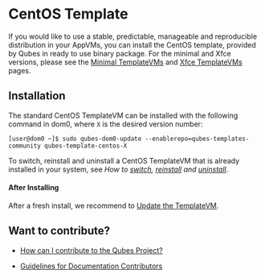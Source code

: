 
# CentOS Template

If you would like to use a stable, predictable, manageable and reproducible distribution in your AppVMs, you can install the CentOS template, provided by Qubes in ready to use binary package. For the minimal and Xfce versions, please see the [Minimal TemplateVMs] and [Xfce TemplateVMs] pages.


## Installation

The standard CentOS TemplateVM can be installed with the following command in dom0, where `X` is the desired version number:

    [user@dom0 ~]$ sudo qubes-dom0-update --enablerepo=qubes-templates-community qubes-template-centos-X

To switch, reinstall and uninstall a CentOS TemplateVM that is already installed in your system, see *How to [switch], [reinstall] and [uninstall]*.

#### After Installing

After a fresh install, we recommend to [Update the TemplateVM](https://www.qubes-os.org/doc/software-update-vm/).

## Want to contribute?

*   [How can I contribute to the Qubes Project?](https://www.qubes-os.org/doc/contributing/)

*   [Guidelines for Documentation Contributors](https://www.qubes-os.org/doc/doc-guidelines/)

[switch]: https://www.qubes-os.org/doc/templates/#switching
[reinstall]: https://www.qubes-os.org/doc/reinstall-template/
[uninstall]: https://www.qubes-os.org/doc/templates/#uninstalling
[Minimal TemplateVMs]: https://www.qubes-os.org/doc/templates/minimal/
[Xfce TemplateVMs]: https://www.qubes-os.org/doc/templates/xfce/

